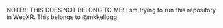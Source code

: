 NOTE!!! THIS DOES NOT BELONG TO ME!
I sm trying to run this repository in WebXR. 
This belongs to  @mkkellogg


